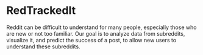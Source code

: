 # RedTrackedIt

Reddit can be difficult to understand for many people, especially those who are new or not too familiar. Our goal is to analyze data from subreddits, visualize it, and predict the success of a post, to allow new users to understand these subreddits. 